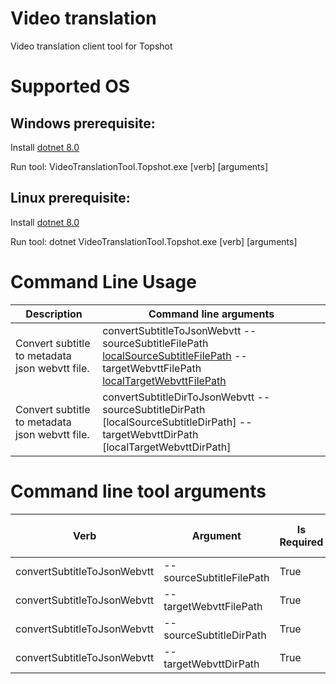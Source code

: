 # Video translation

Video translation client tool for Topshot

# Supported OS
## Windows prerequisite:
   Install [dotnet 8.0](https://dotnet.microsoft.com/download/dotnet/8.0)
   
   Run tool: VideoTranslationTool.Topshot.exe [verb] [arguments]

## Linux prerequisite:
   Install [dotnet 8.0](https://dotnet.microsoft.com/download/dotnet/8.0)

   Run tool: dotnet VideoTranslationTool.Topshot.exe [verb] [arguments]

# Command Line Usage
   | Description | Command line arguments |
   | ------------ | -------------- |
   | Convert subtitle to metadata json webvtt file. | convertSubtitleToJsonWebvtt --sourceSubtitleFilePath [localSourceSubtitleFilePath](TestData/ConvertSubtitleToJsonWebvtt/Input.vtt) --targetWebvttFilePath [localTargetWebvttFilePath](TestData/ConvertSubtitleToJsonWebvtt/Output.vtt)  |
   | Convert subtitle to metadata json webvtt file. | convertSubtitleDirToJsonWebvtt --sourceSubtitleDirPath [localSourceSubtitleDirPath] --targetWebvttDirPath [localTargetWebvttDirPath]  |

# Command line tool arguments
   | Verb | Argument | Is Required | Supported Values Sample | Description |
   | -------- | -------- | -------- | ---------------- | ----------- |
   | convertSubtitleToJsonWebvtt | --sourceSubtitleFilePath  | True | C:\hello.vtt | Local file path |
   | convertSubtitleToJsonWebvtt | --targetWebvttFilePath | True | C:\hello.vtt | Local file path |
   | convertSubtitleToJsonWebvtt | --sourceSubtitleDirPath  | True | C:\sourceDir | Local dir path |
   | convertSubtitleToJsonWebvtt | --targetWebvttDirPath | True | C:\targetDir | Local dir path |


